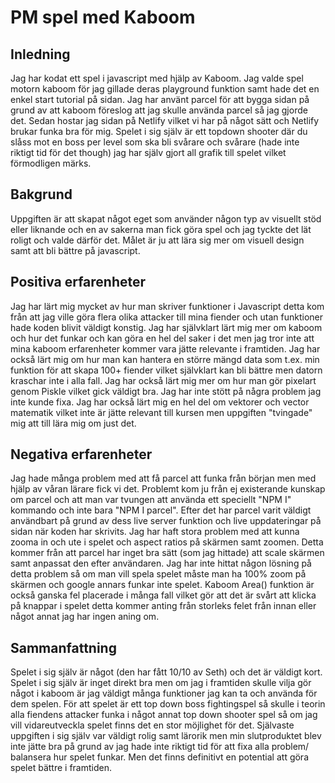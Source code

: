 # PM spel med Kaboom
 
## Inledning
 
Jag har kodat ett spel i javascript med hjälp av Kaboom.
Jag valde spel motorn kaboom för jag gillade deras playground funktion samt hade det en enkel start tutorial på sidan.
Jag har använt parcel för att bygga sidan på grund av att kaboom föreslog att jag skulle använda parcel så jag gjorde det.
Sedan hostar jag sidan på Netlify vilket vi har på något sätt och Netlify brukar funka bra för mig.
Spelet i sig själv är ett topdown shooter där du slåss mot en boss per level som ska bli svårare och svårare (hade inte riktigt tid för det though) jag har själv gjort all grafik till spelet vilket förmodligen märks.
 
## Bakgrund
 
Uppgiften är att skapat något eget som använder någon typ av visuellt stöd eller liknande och en av sakerna man fick göra spel och jag tyckte det lät roligt och valde därför det. Målet är ju att lära sig mer om visuell design samt att bli bättre på javascript.
 
## Positiva erfarenheter
 
Jag har lärt mig mycket av hur man skriver funktioner i Javascript detta kom från att jag ville göra flera olika attacker till mina fiender och utan funktioner hade koden blivit väldigt konstig. Jag har självklart lärt mig mer om kaboom och hur det funkar och kan göra en hel del saker i det men jag tror inte att mina kaboom erfarenheter kommer vara jätte relevante i framtiden. Jag har också lärt mig om hur man kan hantera en större mängd data som t.ex. min funktion för att skapa 100+ fiender vilket självklart kan bli bättre men datorn kraschar inte i alla fall. Jag har också lärt mig mer om hur man gör pixelart genom Piskle vilket gick väldigt bra. Jag har inte stött på några problem jag inte kunde fixa. Jag har också lärt mig en hel del om vektorer och vector matematik vilket inte är jätte relevant till kursen men uppgiften "tvingade" mig att till lära mig om just det.
 
## Negativa erfarenheter
 
Jag hade många problem med att få parcel att funka från början men med hjälp av våran lärare fick vi det. Problemt kom ju från ej existerande kunskap om parcel och att man var tvungen att använda ett speciellt "NPM I" kommando och inte bara "NPM I parcel".  Efter det har parcel varit väldigt användbart på grund av dess live server funktion och live uppdateringar på sidan när koden har skrivits. Jag har haft stora problem med att kunna zooma in och ute i spelet och aspect ratios på skärmen samt zoomen. Detta kommer från att parcel har inget bra sätt (som jag hittade) att scale skärmen samt anpassat den efter användaren. Jag har inte hittat någon lösning på detta problem så om man vill spela spelet måste man ha 100% zoom på skärmen och google annars funkar inte spelet. Kaboom Area() funktion är också ganska fel placerade i många fall vilket gör att det är svårt att klicka på knappar i spelet detta kommer anting från storleks felet från innan eller något annat jag har ingen aning om.
 
## Sammanfattning
 
Spelet i sig själv är något (den har fått 10/10 av Seth) och det är väldigt kort. Spelet i sig själv är inget direkt bra men om jag i framtiden skulle vilja gör något i kaboom är jag väldigt många funktioner jag kan ta och använda för dem spelen. För att spelet är ett top down boss fightingspel så skulle i teorin alla fiendens attacker funka i något annat top down shooter spel så om jag vill vidareutveckla spelet finns det en stor möjlighet för det.  Självaste uppgiften i sig själv var väldigt rolig samt lärorik men min slutproduktet blev inte jätte bra på grund av jag hade inte riktigt tid för att fixa alla problem/ balansera hur spelet funkar. Men det finns definitivt en potential att göra spelet bättre i framtiden.

